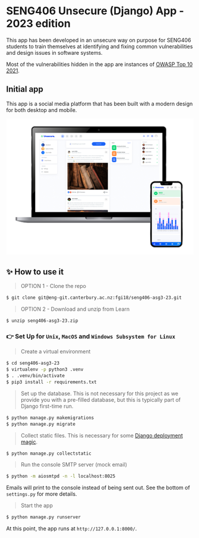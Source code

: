 # SENG406 Unsecure (Django) App - 2023 edition

This app has been developed in an unsecure way on purpose for SENG406 students to train themselves at identifying and fixing common vulnerabilities and design issues in software systems. 

Most of the vulnerabilities hidden in the app are instances of [OWASP Top 10 2021](https://owasp.org/Top10/).


## Initial app

This app is a social media platform that has been built with a modern design for both desktop and mobile.

![App Newsfeed Image](app_example_complete.jpg)

## ✨ How to use it

> OPTION 1 - Clone the repo

```bash
$ git clone git@eng-git.canterbury.ac.nz:fgi18/seng406-asg3-23.git
```
> OPTION 2 - Download and unzip from Learn

```bash
$ unzip seng406-asg3-23.zip
```

### 👉 Set Up for `Unix`, `MacOS` and `Windows Subsystem for Linux`

> Create a virtual environment

```bash
$ cd seng406-asg3-23
$ virtualenv -p python3 .venv
$ . .venv/bin/activate
$ pip3 install -r requirements.txt
```

> Set up the database. This is not necessary for this project as we provide you with a pre-filled database, but this is typically part of Django first-time run.

```bash
$ python manage.py makemigrations
$ python manage.py migrate
```

> Collect static files. This is necessary for some [Django deployment magic](https://docs.djangoproject.com/en/4.2/howto/static-files/deployment/).

```bash
$ python manage.py collectstatic
```

> Run the console SMTP server (mock email)

```bash
$ python -m aiosmtpd -n -l localhost:8025
```

Emails will print to the console instead of being sent out. See the bottom of `settings.py` for more details.

> Start the app

```bash
$ python manage.py runserver
```

At this point, the app runs at `http://127.0.0.1:8000/`. 
